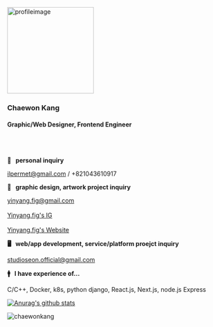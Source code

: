 <img src="https://scontent-gmp1-1.cdninstagram.com/v/t51.2885-15/sh0.08/e35/p640x640/138679787_395530364856857_5736747153916449370_n.jpg?_nc_ht=scontent-gmp1-1.cdninstagram.com&_nc_cat=105&_nc_ohc=ODra3_CeQ-wAX9-2IC8&edm=AP_V10EBAAAA&ccb=7-4&oh=bcf56f981067cc3a76c2a4008a9be9b5&oe=60FD13C5&_nc_sid=4f375e" alt="profileimage" width="200px">

### Chaewon Kang
#### Graphic/Web Designer, Frontend Engineer

<br></br>

**🔐 &nbsp; personal inquiry**

ilpermet@gmail.com / +821043610917

**🎨  &nbsp; graphic design, artwork project inquiry**

yinyang.fig@gmail.com
<br></br> [Yinyang.fig's IG](https://instagram.com/yinyang.fig)
<br></br> [Yinyang.fig's Website](https://yin-yang.work)

**🖥  &nbsp; web/app development, service/platform proejct inquiry** 

studioseon.official@gmail.com

**🚹   &nbsp; I have experience of...**

C/C++, Docker, k8s, python django, React.js, Next.js, node.js Express

[![Anurag's github stats](https://github-readme-stats.vercel.app/api?username=chaewonkang&show_icons=true&theme=vue)](https://github.com/anuraghazra/github-readme-stats)

<p><img align="center" src="https://github-readme-stats.vercel.app/api/top-langs?username=chaewonkang&show_icons=true&locale=en&layout=compact" alt="chaewonkang" /></p>

